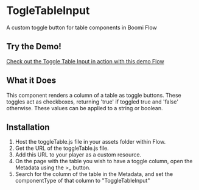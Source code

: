 # TogleTableInput
A custom toggle button for table components in Boomi Flow

## Try the Demo!
[Check out the Toggle Table Input in action with this demo Flow](https://us.flow-prod.boomi.com/ef3210f4-6711-4ce9-ac6c-6212be3767e5/play/ToggleTime?flow-id=3272a051-4a87-4eec-856b-54625f2123c5)

## What it Does
This component renders a column of a table as toggle buttons.  These toggles act as checkboxes, returning 'true' if toggled true and 'false' otherwise.  These values can be applied to a string or boolean.

## Installation

1. Host the toggleTable.js file in your assets folder within Flow.
2. Get the URL of the toggleTable.js file.
3. Add this URL to your player as a custom resource.
4. On the page with the table you wish to have a toggle column, open the Metadata using the >_ button.
5. Search for the column of the table in the Metadata, and set the componentType of that column to "ToggleTableInput"
